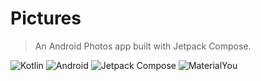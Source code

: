 # Pictures
> An Android Photos app built with Jetpack Compose.

![Kotlin](https://img.shields.io/badge/Kotlin-a503fc?logo=kotlin&logoColor=white&style=for-the-badge)
![Android](https://img.shields.io/badge/Android-50f270?logo=android&logoColor=black&style=for-the-badge)
![Jetpack Compose](https://img.shields.io/static/v1?style=for-the-badge&message=Jetpack+Compose&color=4285F4&logo=Jetpack+Compose&logoColor=FFFFFF&label=)
![MaterialYou](https://custom-icon-badges.demolab.com/badge/material%20you-lightblue?style=for-the-badge&logoColor=333&logo=material-you)
